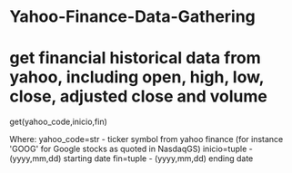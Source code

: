 # Yahoo-Finance-Data-Gathering
# get financial historical data from yahoo, including open, high, low, close, adjusted close and volume

get(yahoo_code,inicio,fin)

Where:
yahoo_code=str - ticker symbol from yahoo finance (for instance 'GOOG' for Google stocks as quoted in NasdaqGS)
inicio=tuple - (yyyy,mm,dd) starting date
fin=tuple - (yyyy,mm,dd) ending date
